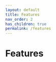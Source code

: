 ```yaml
---
layout: default
title: Features
nav_order: 2
has_children: true
permalink: /features
---
```


# Features

